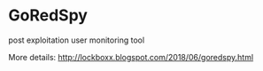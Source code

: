 # GoRedSpy
post exploitation user monitoring tool

More details:
http://lockboxx.blogspot.com/2018/06/goredspy.html
